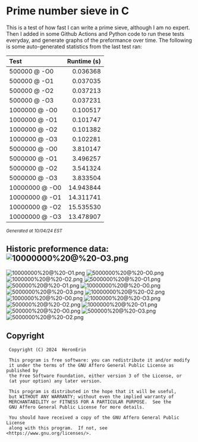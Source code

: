 # Prime number sieve in C

This is a test of how fast I can write a prime sieve, although I am no expert. Then I added in some Github Actions and Python code to run these tests everyday, and generate graphs of the preformance over time.
The following is some auto-generated statistics from the last test ran:

| Test          | Runtime (s)   |
| :---          |          ---: |
|500000 @ -O0|0.036368|
|500000 @ -O1|0.037035|
|500000 @ -O2|0.037213|
|500000 @ -O3|0.037231|
|1000000 @ -O0|0.100517|
|1000000 @ -O1|0.101747|
|1000000 @ -O2|0.101382|
|1000000 @ -O3|0.102281|
|5000000 @ -O0|3.810147|
|5000000 @ -O1|3.496257|
|5000000 @ -O2|3.541324|
|5000000 @ -O3|3.833504|
|10000000 @ -O0|14.943844|
|10000000 @ -O1|14.311741|
|10000000 @ -O2|15.535530|
|10000000 @ -O3|13.478907|

<sup><i>Generated at 10/04/24 EST</i></sup>
## Historic preformence data:![10000000%20@%20-O3.png](imgs/10000000%20@%20-O3.png)
![10000000%20@%20-O1.png](imgs/10000000%20@%20-O1.png)
![5000000%20@%20-O0.png](imgs/5000000%20@%20-O0.png)
![1000000%20@%20-O2.png](imgs/1000000%20@%20-O2.png)
![5000000%20@%20-O1.png](imgs/5000000%20@%20-O1.png)
![500000%20@%20-O1.png](imgs/500000%20@%20-O1.png)
![10000000%20@%20-O0.png](imgs/10000000%20@%20-O0.png)
![5000000%20@%20-O3.png](imgs/5000000%20@%20-O3.png)
![10000000%20@%20-O2.png](imgs/10000000%20@%20-O2.png)
![1000000%20@%20-O0.png](imgs/1000000%20@%20-O0.png)
![1000000%20@%20-O3.png](imgs/1000000%20@%20-O3.png)
![500000%20@%20-O2.png](imgs/500000%20@%20-O2.png)
![1000000%20@%20-O1.png](imgs/1000000%20@%20-O1.png)
![500000%20@%20-O0.png](imgs/500000%20@%20-O0.png)
![500000%20@%20-O3.png](imgs/500000%20@%20-O3.png)
![5000000%20@%20-O2.png](imgs/5000000%20@%20-O2.png)


## Copyright
```
 Copyright (C) 2024  HeronErin

 This program is free software: you can redistribute it and/or modify
 it under the terms of the GNU Affero General Public License as published by
 the Free Software Foundation, either version 3 of the License, or
 (at your option) any later version.

 This program is distributed in the hope that it will be useful,
 but WITHOUT ANY WARRANTY; without even the implied warranty of
 MERCHANTABILITY or FITNESS FOR A PARTICULAR PURPOSE.  See the
 GNU Affero General Public License for more details.

 You should have received a copy of the GNU Affero General Public License
 along with this program.  If not, see <https://www.gnu.org/licenses/>.
```